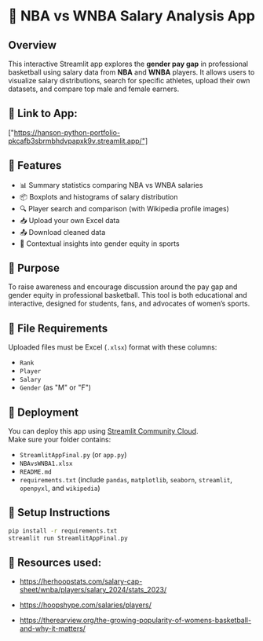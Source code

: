 # 🏀 NBA vs WNBA Salary Analysis App

## Overview

This interactive Streamlit app explores the **gender pay gap** in professional basketball using salary data from **NBA** and **WNBA** players. It allows users to visualize salary distributions, search for specific athletes, upload their own datasets, and compare top male and female earners.

## 🔗 Link to App: 
["https://hanson-python-portfolio-pkcafb3sbrmbhdvpapxk9v.streamlit.app/"]

## 🌟 Features

- 📊 Summary statistics comparing NBA vs WNBA salaries  
- 📦 Boxplots and histograms of salary distribution  
- 🔍 Player search and comparison (with Wikipedia profile images)  
- 📥 Upload your own Excel data  
- 📤 Download cleaned data  
- 💬 Contextual insights into gender equity in sports

## 🎯 Purpose

To raise awareness and encourage discussion around the pay gap and gender equity in professional basketball. This tool is both educational and interactive, designed for students, fans, and advocates of women’s sports.

## 📂 File Requirements

Uploaded files must be Excel (`.xlsx`) format with these columns:
- `Rank`
- `Player`
- `Salary`
- `Gender` (as "M" or "F")

## 🚀 Deployment

You can deploy this app using [Streamlit Community Cloud](https://streamlit.io/cloud).  
Make sure your folder contains:
- `StreamlitAppFinal.py` (or `app.py`)
- `NBAvsWNBA1.xlsx`
- `README.md`
- `requirements.txt` (include `pandas`, `matplotlib`, `seaborn`, `streamlit`, `openpyxl`, and `wikipedia`)

## 🔧 Setup Instructions

```bash
pip install -r requirements.txt
streamlit run StreamlitAppFinal.py
```

## 🔗 Resources used:

- https://herhoopstats.com/salary-cap-sheet/wnba/players/salary_2024/stats_2023/

- https://hoopshype.com/salaries/players/

- https://therearview.org/the-growing-popularity-of-womens-basketball-and-why-it-matters/
